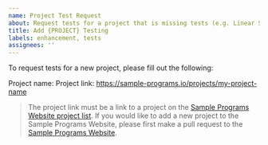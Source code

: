 ```yaml
---
name: Project Test Request
about: Request tests for a project that is missing tests (e.g. Linear Search)
title: Add {PROJECT} Testing
labels: enhancement, tests
assignees: ''
---
```


To request tests for a new project, please fill out the following:

Project name: 
Project link: https://sample-programs.io/projects/my-project-name

> The project link must be a link to a project on the [Sample Programs Website project list][sample-programs-project-list].
> If you would like to add a new project to the Sample Programs Website,
> please first make a pull request to the [Sample Programs Website][sample-programs-website].

[sample-programs-website]: https://github.com/TheRenegadeCoder/sample-programs-website
[sample-programs-project-list]: https://sampleprograms.io/projects/

